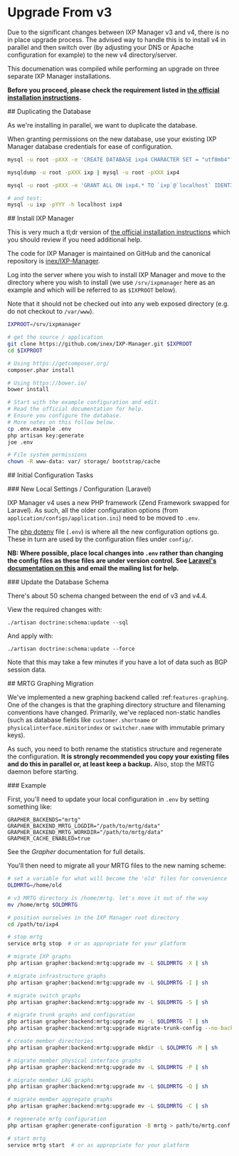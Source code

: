 # Upgrade From v3

Due to the significant changes between IXP Manager v3 and v4, there is no in place upgrade process. The advised way to handle this is to install v4 in parallel and then switch over (by adjusting your DNS or Apache configuration for example) to the new v4 directory/server.


This documenation was compiled while performing an upgrade on three separate IXP Manager installations.

**Before you proceed, please check the requirement listed in [the official installation instructions](manually.md).**

## Duplicating the Database

As we're installing in parallel, we want to duplicate the database.

When granting permissions on the new database, use your existing IXP Manager database credentials for ease of configuration.

```sh
mysql -u root -pXXX -e 'CREATE DATABASE ixp4 CHARACTER SET = "utf8mb4" COLLATE = "utf8mb4_unicode_ci";'

mysqldump -u root -pXXX ixp | mysql -u root -pXXX ixp4

mysql -u root -pXXX -e 'GRANT ALL ON ixp4.* TO `ixp`@`localhost` IDENTIFIED BY "YYY";'

# and test:
mysql -u ixp -pYYY -h localhost ixp4
```



## Install IXP Manager

This is very much a tl;dr version of [the official installation instructions](manually.md) which you should review if you need additional help.

The code for IXP Manager is maintained on GitHub and the canonical repository is [inex/IXP-Manager](https://github.com/inex/IXP-Manager).

Log into the server where you wish to install IXP Manager and move to the directory where you wish to install (we use `/srv/ixpmanager` here as an example and which will be referred to as `$IXPROOT` below).

Note that it should not be checked out into any web exposed directory (e.g. do not checkout to `/var/www`).

```sh
IXPROOT=/srv/ixpmanager

# get the source / application
git clone https://github.com/inex/IXP-Manager.git $IXPROOT
cd $IXPROOT

# Using https://getcomposer.org/
composer.phar install

# Using https://bower.io/
bower install

# Start with the example configuration and edit.
# Read the official documentation for help.
# Ensure you configure the database.
# More notes on this follow below.
cp .env.example .env
php artisan key:generate
joe .env

# File system permissions
chown -R www-data: var/ storage/ bootstrap/cache
```



## Initial Configuration Tasks

### New Local Settings / Configuration (Laravel)

IXP Manager v4 uses a new PHP framework (Zend Framework swapped for Laravel). As such, all the older configuration options (from `application/configs/application.ini`) need to be moved to `.env`.

The [php dotenv](https://github.com/vlucas/phpdotenv) file (`.env`) is where all the new configuration options go. These in turn are used by the configuration files under `config/`.

**NB: Where possible, place local changes into `.env` rather than changing the config files as these files are under version control. See [Laravel's documentation on this](http://laravel.com/docs/5.4/installation#configuration) and email the mailing list for help.**



### Update the Database Schema

There's about 50 schema changed between the end of v3 and v4.4.

View the required changes with:

```
./artisan doctrine:schema:update --sql
```

And apply with:

```
./artisan doctrine:schema:update --force
```
 Note that this may take a few minutes if you have a lot of data such as BGP session data.



## MRTG Graphing Migration

We've implemented a new graphing backend called :ref:`features-graphing`. One of the changes is that the graphing directory structure and filenaming conventions have changed. Primarily, we've replaced non-static handles (such as database fields like `customer.shortname` or `physicalinterface.minitorindex` or `switcher.name` with immutable primary keys).

As such, you need to both rename the statistics structure and regenerate the configuration. **It is strongly recommended you copy your existing files and do this in parallel or, at least keep a backup.** Also, stop the MRTG daemon before starting.


### Example

First, you'll need to update your local configuration in `.env` by setting something like:

```
GRAPHER_BACKENDS="mrtg"
GRAPHER_BACKEND_MRTG_LOGDIR="/path/to/mrtg/data"
GRAPHER_BACKEND_MRTG_WORKDIR="/path/to/mrtg/data"
GRAPHER_CACHE_ENABLED=true
```

See the *Grapher* documentation for full details.

You'll then need to migrate all your MRTG files to the new naming scheme:

```sh
# set a variable for what will become the 'old' files for convenience
OLDMRTG=/home/old

# v3 MRTG directory is /home/mrtg. let's move it out of the way
mv /home/mrtg $OLDMRTG

# position ourselves in the IXP Manager root directory
cd /path/to/ixp4

# stop mrtg
service mrtg stop  # or as appropriate for your platform

# migrate IXP graphs
php artisan grapher:backend:mrtg:upgrade mv -L $OLDMRTG -X | sh

# migrate infrastructure graphs
php artisan grapher:backend:mrtg:upgrade mv -L $OLDMRTG -I | sh

# migrate switch graphs
php artisan grapher:backend:mrtg:upgrade mv -L $OLDMRTG -S | sh

# migrate trunk graphs and configuration
php artisan grapher:backend:mrtg:upgrade mv -L $OLDMRTG -T | sh
php artisan grapher:backend:mrtg:upgrade migrate-trunk-config --no-backup

# create member directories
php artisan grapher:backend:mrtg:upgrade mkdir -L $OLDMRTG -M | sh

# migrate member physical interface graphs
php artisan grapher:backend:mrtg:upgrade mv -L $OLDMRTG -P | sh

# migrate member LAG graphs
php artisan grapher:backend:mrtg:upgrade mv -L $OLDMRTG -Q | sh

# migrate member aggregate graphs
php artisan grapher:backend:mrtg:upgrade mv -L $OLDMRTG -C | sh

# regenerate mrtg configuration
php artisan grapher:generate-configuration -B mrtg > path/to/mrtg.conf

# start mrtg
service mrtg start  # or as appropriate for your platform
```
